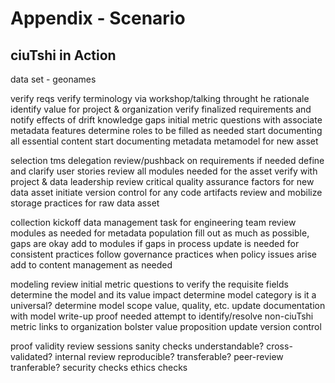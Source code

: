# Appendix - Scenario

## ciuTshi in Action

data set - geonames

verify reqs
    verify terminology via workshop/talking throught he rationale
    identify value for project & organization
    verify finalized requirements and notify effects of drift
        knowledge gaps
        initial metric questions with associate metadata features
    determine roles to be filled as needed
    start documenting all essential content
    start documenting metadata metamodel for new asset

selection tms delegation
    review/pushback on requirements if needed
    define and clarify user stories
    review all modules needed for the asset
        verify with project & data leadership
    review critical quality assurance factors for new data asset
    initiate version control for any code artifacts
    review and mobilize storage practices for raw data asset

collection
    kickoff data management task for engineering team
        review modules as needed for metadata population
        fill out as much as possible, gaps are okay
    add to modules if gaps in process
        update is needed for consistent practices
    follow governance practices when policy issues arise
    add to content management as needed

modeling
    review initial metric questions to verify the requisite fields
    determine the model and its value impact
    determine model category
        is it a universal?
    determine model scope
        value, quality, etc.
    update documentation with model write-up
        proof needed
        attempt to identify/resolve non-ciuTshi metric links to organization
            bolster value proposition
    update version control

proof
    validity review sessions
        sanity checks
            understandable?
            cross-validated?
        internal review
            reproducible?
            transferable?
        peer-review
            tranferable?
    security checks
    ethics checks
